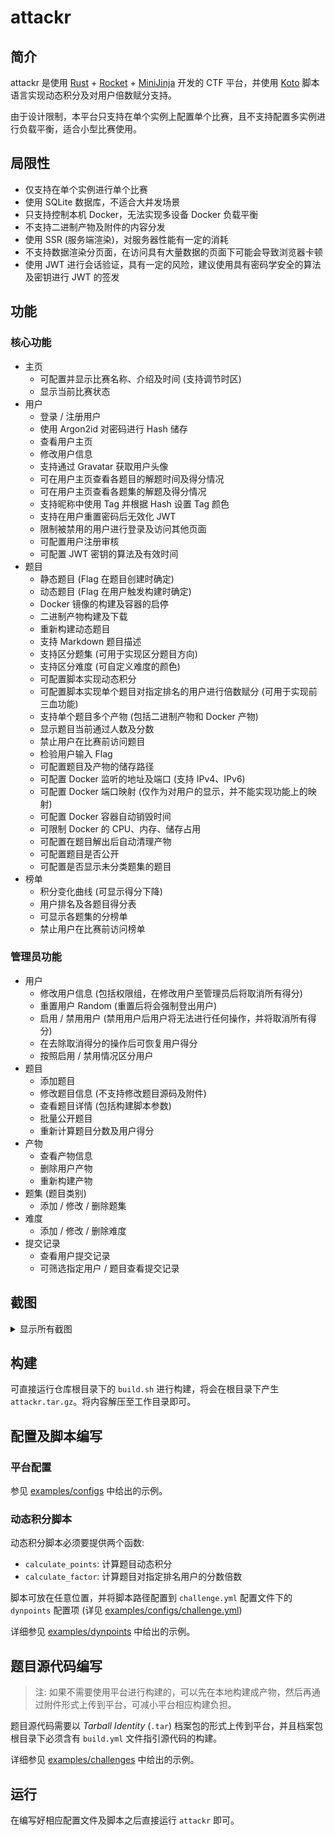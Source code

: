 # attackr

## 简介

attackr 是使用 [Rust](https://www.rust-lang.org) + [Rocket](https://rocket.rs) + [MiniJinja](https://github.com/mitsuhiko/minijinja) 开发的 CTF 平台，并使用 [Koto](https://koto.dev/) 脚本语言实现动态积分及对用户倍数赋分支持。

由于设计限制，本平台只支持在单个实例上配置单个比赛，且不支持配置多实例进行负载平衡，适合小型比赛使用。

## 局限性

- 仅支持在单个实例进行单个比赛
- 使用 SQLite 数据库，不适合大并发场景
- 只支持控制本机 Docker，无法实现多设备 Docker 负载平衡
- 不支持二进制产物及附件的内容分发
- 使用 SSR (服务端渲染)，对服务器性能有一定的消耗
- 不支持数据渲染分页面，在访问具有大量数据的页面下可能会导致浏览器卡顿
- 使用 JWT 进行会话验证，具有一定的风险，建议使用具有密码学安全的算法及密钥进行 JWT 的签发

## 功能

### 核心功能

- 主页
    - 可配置并显示比赛名称、介绍及时间 (支持调节时区)
    - 显示当前比赛状态
- 用户
    - 登录 / 注册用户
    - 使用 Argon2id 对密码进行 Hash 储存
    - 查看用户主页
    - 修改用户信息
    - 支持通过 Gravatar 获取用户头像
    - 可在用户主页查看各题目的解题时间及得分情况
    - 可在用户主页查看各题集的解题及得分情况
    - 支持昵称中使用 Tag 并根据 Hash 设置 Tag 颜色
    - 支持在用户重置密码后无效化 JWT
    - 限制被禁用的用户进行登录及访问其他页面
    - 可配置用户注册审核
    - 可配置 JWT 密钥的算法及有效时间
- 题目
    - 静态题目 (Flag 在题目创建时确定) 
    - 动态题目 (Flag 在用户触发构建时确定)
    - Docker 镜像的构建及容器的启停
    - 二进制产物构建及下载
    - 重新构建动态题目
    - 支持 Markdown 题目描述
    - 支持区分题集 (可用于实现区分题目方向)
    - 支持区分难度 (可自定义难度的颜色)
    - 可配置脚本实现动态积分
    - 可配置脚本实现单个题目对指定排名的用户进行倍数赋分 (可用于实现前三血功能)
    - 支持单个题目多个产物 (包括二进制产物和 Docker 产物)
    - 显示题目当前通过人数及分数
    - 禁止用户在比赛前访问题目
    - 检验用户输入 Flag
    - 可配置题目及产物的储存路径
    - 可配置 Docker 监听的地址及端口 (支持 IPv4、IPv6)
    - 可配置 Docker 端口映射 (仅作为对用户的显示，并不能实现功能上的映射)
    - 可配置 Docker 容器自动销毁时间
    - 可限制 Docker 的 CPU、内存、储存占用
    - 可配置在题目解出后自动清理产物
    - 可配置题目是否公开
    - 可配置是否显示未分类题集的题目
- 榜单
    - 积分变化曲线 (可显示得分下降)
    - 用户排名及各题目得分表
    - 可显示各题集的分榜单
    - 禁止用户在比赛前访问榜单

### 管理员功能

- 用户
    - 修改用户信息 (包括权限组，在修改用户至管理员后将取消所有得分)
    - 重置用户 Random (重置后将会强制登出用户)
    - 启用 / 禁用用户 (禁用用户后用户将无法进行任何操作，并将取消所有得分)
    - 在去除取消得分的操作后可恢复用户得分
    - 按照启用 / 禁用情况区分用户
- 题目
    - 添加题目
    - 修改题目信息 (不支持修改题目源码及附件)
    - 查看题目详情 (包括构建脚本参数)
    - 批量公开题目
    - 重新计算题目分数及用户得分
- 产物
    - 查看产物信息
    - 删除用户产物
    - 重新构建产物
- 题集 (题目类别)
    - 添加 / 修改 / 删除题集
- 难度
    - 添加 / 修改 / 删除难度
- 提交记录
    - 查看用户提交记录
    - 可筛选指定用户 / 题目查看提交记录

## 截图

<details>

<summary>显示所有截图</summary>

![](assets/1.webp)

![](assets/2.webp)

![](assets/4.webp)

![](assets/3.webp)

</details>

## 构建

可直接运行仓库根目录下的 `build.sh` 进行构建，将会在根目录下产生 `attackr.tar.gz`。将内容解压至工作目录即可。

## 配置及脚本编写

### 平台配置

参见 [examples/configs](examples/configs) 中给出的示例。

### 动态积分脚本

动态积分脚本必须要提供两个函数:

- `calculate_points`: 计算题目动态积分
- `calculate_factor`: 计算题目对指定排名用户的分数倍数

脚本可放在任意位置，并将脚本路径配置到 `challenge.yml` 配置文件下的 `dynpoints` 配置项 (详见 [examples/configs/challenge.yml](examples/configs/challenge.yml))

详细参见 [examples/dynpoints](examples/dynpoints) 中给出的示例。

## 题目源代码编写

> 注: 如果不需要使用平台进行构建的，可以先在本地构建成产物，然后再通过附件形式上传到平台，可减小平台相应构建负担。

题目源代码需要以 *Tarball Identity* (`.tar`) 档案包的形式上传到平台，并且档案包根目录下必须含有 `build.yml` 文件指引源代码的构建。

详细参见 [examples/challenges](examples/challenges) 中给出的示例。

## 运行

在编写好相应配置文件及脚本之后直接运行 `attackr` 即可。
